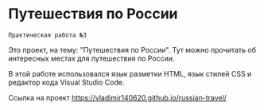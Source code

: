 # Путешествия по России
```
Практическая работа №3
```
Это проект, на тему: "Путешествия по России".
Тут можно прочитать об интересных местах для путешествия по России.

В этой работе использовался язык разметки HTML, язык стилей CSS и редактор кода Visual Studio Code.

Ссылка на проект https://vladimir140620.github.io/russian-travel/
